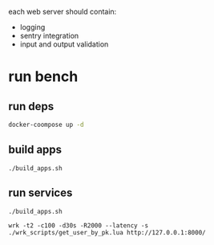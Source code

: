 each web server should contain:
- logging
- sentry integration
- input and output validation



# run bench
## run deps
```sh
docker-coompose up -d
```
## build apps
```
./build_apps.sh
```
## run services
```
./build_apps.sh
```

```
wrk -t2 -c100 -d30s -R2000 --latency -s ./wrk_scripts/get_user_by_pk.lua http://127.0.0.1:8000/
```
